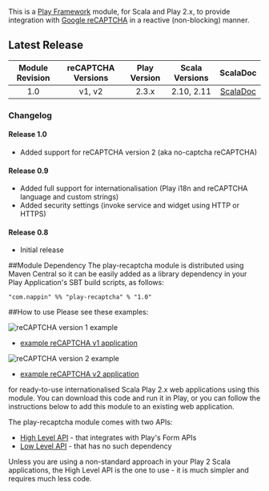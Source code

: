 This is a [Play Framework](http://www.playframework.com) module, for Scala and Play 2.x, to provide integration with [Google reCAPTCHA](http://www.google.com/recaptcha) in a reactive (non-blocking) manner.

## Latest Release

| Module Revision | reCAPTCHA Versions | Play Version | Scala Versions | ScalaDoc |
|:---------------:|:------------------:|:------------:|:--------------:|:--------:|
|1.0              |v1, v2              |2.3.x         |2.10, 2.11      |[ScalaDoc](http://www.javadoc.io/doc/com.nappin/play-recaptcha_2.11/1.0)|

### Changelog

#### Release 1.0
* Added support for reCAPTCHA version 2 (aka no-captcha reCAPTCHA)

#### Release 0.9
* Added full support for internationalisation (Play i18n and reCAPTCHA language and custom strings)
* Added security settings (invoke service and widget using HTTP or HTTPS)

#### Release 0.8
* Initial release

##Module Dependency
The play-recaptcha module is distributed using Maven Central so it can be easily added as a library dependency in your Play Application's SBT build scripts, as follows:

    "com.nappin" %% "play-recaptcha" % "1.0"

##How to use
Please see these examples:

![reCAPTCHA version 1 example](https://raw.githubusercontent.com/chrisnappin/play-recaptcha/master/recaptcha-example-v1.png)

* [example reCAPTCHA v1 application](https://github.com/chrisnappin/play-recaptcha-example/tree/release-1.0)

![reCAPTCHA version 2 example](https://raw.githubusercontent.com/chrisnappin/play-recaptcha/master/recaptcha-example-v2.png)

* [example reCAPTCHA v2 application](https://github.com/chrisnappin/play-recaptcha-v2-example/tree/release-1.0)

for ready-to-use internationalised Scala Play 2.x web applications using this module. You can download this code and run it in Play, or you can follow the instructions below to add this module to an existing web application.

The play-recaptcha module comes with two APIs:
* [High Level API](high-level-api.md) - that integrates with Play's Form APIs
* [Low Level API](low-Level-api.md) - that has no such dependency

Unless you are using a non-standard approach in your Play 2 Scala applications, the High Level API is the one to use - it is much simpler and requires much less code.
